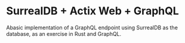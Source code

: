 # SurrealDB + Actix Web + GraphQL

Abasic implementation of a GraphQL endpoint using SurrealDB as the database, as an exercise in Rust and GraphQL.